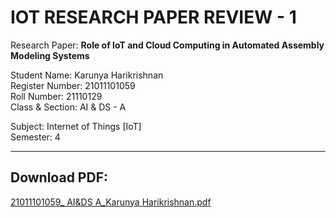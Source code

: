 # IOT RESEARCH PAPER REVIEW - 1

Research Paper: <b>Role of IoT and Cloud Computing in Automated Assembly Modeling Systems</b>

Student Name: Karunya Harikrishnan
<br>
Register Number: 21011101059
<br>
Roll Number: 21110129
<br>
Class & Section: AI & DS - A

Subject: Internet of Things [IoT]
<br>
Semester: 4

<hr>

<b><h2>Download PDF:</b></h2> [21011101059_ AI&DS A_Karunya Harikrishnan.pdf](https://github.com/Kaars08/IOT-RESEARCH-PAPER-REVIEW-1/files/10474848/21011101059_.AI.DS.A_Karunya.Harikrishnan.pdf)
